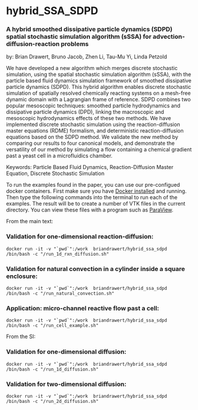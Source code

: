 # hybrid_SSA_SDPD
### A hybrid smoothed dissipative particle dynamics (SDPD) spatial stochastic simulation algorithm (sSSA) for advection-diffusion-reaction problems

by:  Brian Drawert, Bruno Jacob, Zhen Li, Tau-Mu Yi, Linda Petzold


We have developed a new algorithm which merges discrete stochastic simulation, using the spatial stochastic simulation algorithm (sSSA), with the particle based fluid dynamics simulation framework of smoothed dissipative particle dynamics (SDPD). This hybrid algorithm enables discrete stochastic simulation of spatially resolved chemically reacting systems on a mesh-free dynamic domain with a Lagrangian frame of reference. SDPD combines two popular mesoscopic techniques: smoothed particle hydrodynamics and dissipative particle dynamics (DPD), linking the macroscopic and mesoscopic hydrodynamics effects of these two methods. We have implemented discrete stochastic simulation using the reaction-diffusion master equations (RDME) formalism, and deterministic reaction-diffusion equations based on the SDPD method. We validate the new method by comparing our results to four canonical models, and demonstrate the versatility of our method by simulating a flow containing a chemical gradient past a yeast cell in a microfluidics chamber.

Keywords: Particle Based Fluid Dynamics, Reaction-Diffusion Master Equation, Discrete Stochastic Simulation



To run the examples found in the paper, you can use our pre-configued docker containers.  First make sure you have [Docker installed](https://www.docker.com/) and running.  Then type the following commands into the terminal to run each of the examples.  The result will be to create a number of VTK files in the current directory.  You can view these files with a program such as [ParaView](https://www.paraview.org/).

From the main text: 

### Validation for one-dimensional reaction-diffusion:
```
docker run -it -v "`pwd`":/work  briandrawert/hybrid_ssa_sdpd /bin/bash -c "/run_1d_rxn_diffusion.sh"
```

### Validation for natural convection in a cylinder inside a square enclosure:
```
docker run -it -v "`pwd`":/work  briandrawert/hybrid_ssa_sdpd /bin/bash -c "/run_natural_convection.sh"
```

### Application: micro-channel reactive flow past a cell:
```
docker run -it -v "`pwd`":/work  briandrawert/hybrid_ssa_sdpd /bin/bash -c "/run_cell_example.sh"
```

From the SI:

### Validation for one-dimensional diffusion:
```
docker run -it -v "`pwd`":/work  briandrawert/hybrid_ssa_sdpd /bin/bash -c "/run_1d_diffusion.sh"
```

### Validation for two-dimensional diffusion:
```
docker run -it -v "`pwd`":/work  briandrawert/hybrid_ssa_sdpd /bin/bash -c "/run_2d_diffusion.sh"
```

